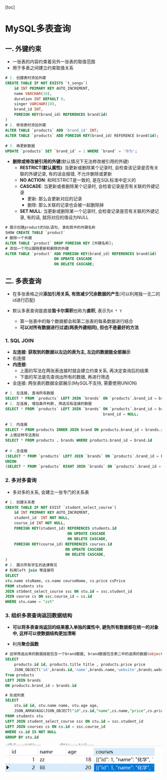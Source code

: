 [toc]

# MySQL多表查询

## 一. 外键约束

- 一张表的内容约束着另外一张表的取值范围
- 用于多表之间建立约束取值关系

```sql
# 1. 创建表时添加外键
CREATE TABLE IF NOT EXISTS `t_songs`(
	id INT PRIMARY KEY AUTO_INCREMENT,
    name VARCHAR(20),
    duration INT DEFAULT 0,
    singer VARCHAR(10),
    brand_id INT,
    FOREIGN KEY(brand_id) REFERENCES brand(id) 
)
# 2. 修改表时添加外键
ALTER TABLE `products` ADD 'brand_id' INT;
ALTER TABLE `products` ADD FOREIGN KEY(brand_id) REFERENCE brand(id);

# 3. 再更新数据
UPDATE `products` SET `brand_id` = 1 WHERE `brand` = '华为';
```

- **删除或修改被引用的外键**(默认情况下无法修改被引用的外键)
  - **RESTRICT(默认属性)**: 当更新或删除某个记录时, 会检查该记录是否有关联的外键记录, 有的话会报错, 不允许删除或更新
  - **NO ACTION**: 和RESTRICT是一致的, 是在SQL标准中定义的
  - **CASCADE**: 当更新或者删除某个记录时, 会检查记录是否有关联的外键记录
    - 更新: 那么会更新对应的记录
    - 删除: 那么关联的记录也会被一起删除掉
  - **SET NULL**: 当更新或删除某一个记录时, 会检查记录是否有关联的外键记录, 有的话, 就将对应的值设为NULL

```SQL
# 展示创建product的SQL语句, 拿到其中的外键名称
SHOW CREATE TABLE `product`
# 删除一个外键
ALTER TABLE `product` DROP FOREIGN KEY [外键名称];
# 添加一个可以跟随更新和删除的外键
ALTER TABLE `product` ADD FOREIGN KEY(brand_id) REFERENCES brand(id)
					  ON UPDATE CASCADE
					  ON DELETE CASCADE;
```



## 二. 多表查询

- 在多张表格之间**添加引用关系, 有效减少冗余数据的产生**(可以利用独一无二的id进行匹配)



- 默认多表查询是直接**笛卡尔乘积**也称为**直积**, 表示为`X * Y`
  - 第一张表中的每个数据都会和第二张表的每条数据进行结合
  - **可以对所有数据进行过滤(两表外键相同), 但也不是最好的方法**

### 1. SQL JOIN

- **左连接**: **获取到的数据以左边的表为主, 左边的数据能全部展示**
- 右连接
- **内连接**:
  - 上面的写法在两张表连接时就会建立约束关系, 再决定查询后的结果
  - 下面的写法是先查询出所有的数据, 再进行筛选
- 全连接: 两张表的数据全部展示(MySQL不支持, 需要使用UNION)

```sql
# 1. 左连接, 查询所有数据
SELECT * FROM `products` LEFT JOIN `brands` ON `products`.brand_id = brands.id;
# 2. 左连接, 增加条件判断, 筛选没有连接的数据
SELECT * FROM `products` LEFT JOIN `brands` ON `products`.brand_id = brands.id WHERE 
											brand_id = NULL;
											
# 3. 内连接
SELECT * FROM products INNER JOIN brand ON products.brand_id = brands.id
# 上面这种写法类似
SELECT * FROM products , brands WHERE products.brand_id = brand.id

# 4 .全连接
(SELECT * FROM `products` LEFT JOIN `brands` ON `products`.brand_id = brands.id;)
UNION
(SELECT * FROM `products` RIGHT JOIN `brands` ON `products`.brand_id = brands.id;)
```

### 2. 多对多查询

- 多对多的关系, 会建立一张专门的关系表

```sql
# 1. 创建关系表
CREATE TABLE IF NOT EXIST `student_select_course`(
	id INT PRIMARY KEY AUTO_INCREMENT,
    student_id	INT NOT NULL,
    course_id INT NOT NULL,
    FOREIGN KEY(student_id) REFERENCES students.id
    						ON UPDATE CASCADE
    						ON DELETE CASCADE,
    FOREIGN KEY(course_id) REFERENCES courses.id
    					   ON UPDATE CASCADE
    					   ON DELETE CASCADE,
)
# 2. 展示所有学生的选课情况
# 利用left join 等连接符
SELECT 
stu.name stuName, cs.name courseName, cs.price csPrice
FROM students stu
JOIN stUdent_select_course ssc ON stu.id = ssc.student_id
JOIN course cs ON ssc.course_id = cs.id
WHERE stu.name = "zzt"
```



### 3. 组织多表查询返回数据结构

- **可以将多表查询返回的结果塞入单独的属性中, 避免所有数据都在统一的对象中, 这样可以使数据结构更加清晰**

- 利用**聚合函数**

```sql
# 这样筛选出来的数据就能包含一个brand数据, brand数据包含表二中的选择的数据(object)
SELECT 
	products.id id, products.title title , products.price price
	JSON_OBJECT('id',brands.id,'name',brands.name,'website',brands.website) as brand
from products
LEFT JOIN brands
ON products.brand_id = brands.id
```

```sql
# 形成列表
SELECT
	stu.id id, stu.name name, stu.age age,
	JSON_ARRAYAGG(JSON_OBJECT("id",cs.id,"name",cs.name,"price",cs.price)) courses
FROM students stu
LEFT JOIN student_select_course ssc ON stu.id = ssc.student_id
LEFT JOIN courses cs ON cs.id = ssc.course_id
WHERE cs.id IS NOT NULL
GROUP BY stu.id
```

![Snipaste_2023-01-13_13-30-28](.\图片\Snipaste_2023-01-13_13-30-28.png)
